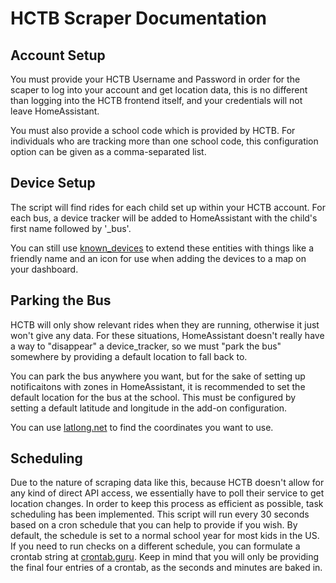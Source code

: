 # HCTB Scraper Documentation

## Account Setup
You must provide your HCTB Username and Password in order for the scaper to log into your account and get location data, this is no different than logging into the HCTB frontend itself, and your credentials will not leave HomeAssistant.

You must also provide a school code which is provided by HCTB. For individuals who are tracking more than one school code, this configuration option can be given as a comma-separated list.

## Device Setup
The script will find rides for each child set up within your HCTB account. For each bus, a device tracker will be added to HomeAssistant with the child's first name followed by '_bus'.

You can still use [known_devices](https://www.home-assistant.io/integrations/device_tracker/#known_devicesyaml) to extend these entities with things like a friendly name and an icon for use when adding the devices to a map on your dashboard.

## Parking the Bus
HCTB will only show relevant rides when they are running, otherwise it just won't give any data. For these situations, HomeAssistant doesn't really have a way to "disappear" a device_tracker, so we must "park the bus" somewhere by providing a default location to fall back to.

You can park the bus anywhere you want, but for the sake of setting up notificaitons with zones in HomeAssistant, it is recommended to set the default location for the bus at the school. This must be configured by setting a default latitude and longitude in the add-on configuration.

You can use [latlong.net](https://www.latlong.net/) to find the coordinates you want to use.

## Scheduling
Due to the nature of scraping data like this, because HCTB doesn't allow for any kind of direct API access, we essentially have to poll their service to get location changes. In order to keep this process as efficient as possible, task scheduling has been implemented. This script will run every 30 seconds based on a cron schedule that you can help to provide if you wish. By default, the schedule is set to a normal school year for most kids in the US. If you need to run checks on a different schedule, you can formulate a crontab string at [crontab.guru](https://crontab.guru/). Keep in mind that you will only be providing the final four entries of a crontab, as the seconds and minutes are baked in.
